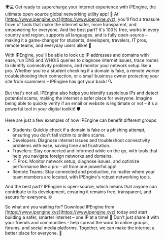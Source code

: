 🌍💻 Get ready to supercharge your internet experience with IPEngine, the ultimate open-source global networking utility app! 🚀 At [https://www.ipengine.xyz](https://www.ipengine.xyz), you'll find a treasure trove of tools that make the internet safer, more transparent, and empowering for everyone. And the best part? It's 100% free, works in every country and region, supports all languages, and is fully open-source – making it a game-changer for students, developers, travelers, IT pros, remote teams, and everyday users alike! 📡

With IPEngine, you'll be able to look up IP addresses and domains with ease, run DNS and WHOIS queries to diagnose internet issues, trace routes to identify connectivity problems, and monitor your network setup like a pro. Whether you're a student checking if a domain is fake, a remote worker troubleshooting their connection, or a small business owner protecting your site from scammers – IPEngine has got your back! 🔍

But that's not all. IPEngine also helps you identify suspicious IPs and detect potential scams, making the internet a safer place for everyone. Imagine being able to quickly verify if an email or website is legitimate or not – it's a powerful tool in your digital toolkit! 🛡️

Here are just a few examples of how IPEngine can benefit different groups:

* Students: Quickly check if a domain is fake or a phishing attempt, ensuring you don't fall victim to online scams.
* Developers: Diagnose internet issues and troubleshoot connectivity problems with ease, saving time and frustration.
* Travelers: Stay connected and informed while on the go, with tools that help you navigate foreign networks and domains.
* IT Pros: Monitor network setup, diagnose issues, and optimize performance like a pro – all from one powerful app!
* Remote Teams: Stay connected and productive, no matter where your team members are located, with IPEngine's robust networking tools.

And the best part? IPEngine is open-source, which means that anyone can contribute to its development, ensuring it remains free, transparent, and secure for everyone. 🌐

So what are you waiting for? Download IPEngine from [https://www.ipengine.xyz](https://www.ipengine.xyz) today and start building a safer, smarter internet – one IP at a time! 🚀 Don't just share it with your friends and communities – help spread the word to online groups, forums, and social media platforms. Together, we can make the internet a better place for everyone. 💪